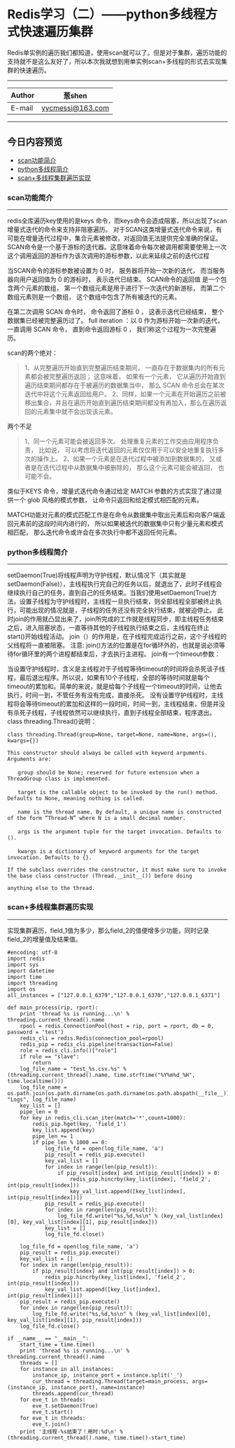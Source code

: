 ﻿Redis学习（二）——python多线程方式快速遍历集群
===========================



Redis单实例的遍历我们都知道，使用scan就可以了。但是对于集群，遍历功能的支持就不是这么友好了，所以本次我就想到用单实例scan+多线程的形式去实现集群的快速遍历。

****
	
|Author|葱shen|
|---|---|
|E-mail|yycmessi@163.com



****
## 今日内容预览
* [scan功能简介](#scan功能简介)
* [python多线程简介](#python多线程简)
* [scan+多线程集群遍历实现](#scan+多线程集群遍历实现)




### scan功能简介
-----------
redis全库遍历key使用的是keys 命令，而keys命令会造成阻塞，所以出现了scan增量式迭代的命令来支持非阻塞遍历。
对于SCAN这类增量式迭代命令来说，有可能在增量迭代过程中，集合元素被修改，对返回值无法提供完全准确的保证。
SCAN命令是一个基于游标的迭代器。这意味着命令每次被调用都需要使用上一次这个调用返回的游标作为该次调用的游标参数，以此来延续之前的迭代过程

当SCAN命令的游标参数被设置为 0 时， 服务器将开始一次新的迭代， 而当服务器向用户返回值为 0 的游标时， 表示迭代已结束。
SCAN命令的返回值 是一个包含两个元素的数组， 第一个数组元素是用于进行下一次迭代的新游标， 而第二个数组元素则是一个数组， 这个数组中包含了所有被迭代的元素。

在第二次调用 SCAN 命令时， 命令返回了游标 0 ， 这表示迭代已经结束， 整个数据集已经被完整遍历过了。
full iteration ：以 0 作为游标开始一次新的迭代， 一直调用 SCAN 命令， 直到命令返回游标 0 ， 我们称这个过程为一次完整遍历。

scan的两个绝对：
>1、从完整遍历开始直到完整遍历结束期间， 一直存在于数据集内的所有元素都会被完整遍历返回； 这意味着， 如果有一个元素， 它从遍历开始直到遍历结束期间都存在于被遍历的数据集当中， 那么 SCAN 命令总会在某次迭代中将这个元素返回给用户。
2、同样，如果一个元素在开始遍历之前被移出集合，并且在遍历开始直到遍历结束期间都没有再加入，那么在遍历返回的元素集中就不会出现该元素。

两个不足
>1、同一个元素可能会被返回多次。 处理重复元素的工作交由应用程序负责， 比如说， 可以考虑将迭代返回的元素仅仅用于可以安全地重复执行多次的操作上。
2、如果一个元素是在迭代过程中被添加到数据集的， 又或者是在迭代过程中从数据集中被删除的， 那么这个元素可能会被返回， 也可能不会。

类似于KEYS 命令，增量式迭代命令通过给定 MATCH 参数的方式实现了通过提供一个 glob 风格的模式参数， 让命令只返回和给定模式相匹配的元素。

MATCH功能对元素的模式匹配工作是在命令从数据集中取出元素后和向客户端返回元素前的这段时间内进行的， 所以如果被迭代的数据集中只有少量元素和模式相匹配， 那么迭代命令或许会在多次执行中都不返回任何元素。

### python多线程简介
-----------
setDaemon(True)将线程声明为守护线程，默认情况下（其实就是setDaemon(False)），主线程执行完自己的任务以后，就退出了，此时子线程会继续执行自己的任务，直到自己的任务结束。当我们使用setDaemon(True)方法，设置子线程为守护线程时，主线程一旦执行结束，则全部线程全部被终止执行，可能出现的情况就是，子线程的任务还没有完全执行结束，就被迫停止。
此时join的作用就凸显出来了，join所完成的工作就是线程同步，即主线程任务结束之后，进入阻塞状态，一直等待其他的子线程执行结束之后，主线程在终止
start()开始线程活动。
join（）的作用是，在子线程完成运行之前，这个子线程的父线程将一直被阻塞。
注意:  join()方法的位置是在for循环外的，也就是说必须等待for循环里的两个进程都结束后，才去执行主进程。
join有一个timeout参数：

当设置守护线程时，含义是主线程对于子线程等待timeout的时间将会杀死该子线程，最后退出程序。所以说，如果有10个子线程，全部的等待时间就是每个timeout的累加和。简单的来说，就是给每个子线程一个timeout的时间，让他去执行，时间一到，不管任务有没有完成，直接杀死。
没有设置守护线程时，主线程将会等待timeout的累加和这样的一段时间，时间一到，主线程结束，但是并没有杀死子线程，子线程依然可以继续执行，直到子线程全部结束，程序退出。
    class threading.Thread()说明：

     
    
    class threading.Thread(group=None, target=None, name=None, args=(), kwargs={})
    
    This constructor should always be called with keyword arguments. Arguments are:
    
    　　group should be None; reserved for future extension when a ThreadGroup class is implemented.
    
    　　target is the callable object to be invoked by the run() method. Defaults to None, meaning nothing is called.
    
    　　name is the thread name. By default, a unique name is constructed of the form “Thread-N” where N is a small decimal number.
    
    　　args is the argument tuple for the target invocation. Defaults to ().
    
    　　kwargs is a dictionary of keyword arguments for the target invocation. Defaults to {}.
    
    If the subclass overrides the constructor, it must make sure to invoke the base class constructor (Thread.__init__()) before doing 
    
    anything else to the thread.

### scan+多线程集群遍历实现
-----------
实现集群遍历，field_1值为多少，那么field_2的值便增多少功能，同时记录field_2的增量值及结果值。
 

    #encoding: utf-8
    import redis
    import sys
    import datetime
    import time
    import threading
    import os
    all_instances = ["127.0.0.1_6379","127.0.0.1_6370","127.0.0.1_6371"]
    
    def main_process(rip, rport):
        print 'thread %s is running...\n' % threading.current_thread().name
        rpool = redis.ConnectionPool(host = rip, port = rport, db = 0, password = 'test')
        redis_cli = redis.Redis(connection_pool=rpool)
        redis_pip = redis_cli.pipeline(transaction=False)
        role = redis_cli.info()["role"]
        if role == "slave":
            return
        log_file_name = "test_%s.csv.%s" % (threading.current_thread().name, time.strftime("%Y%m%d_%H", time.localtime()))
        log_file_name = os.path.join(os.path.dirname(os.path.dirname(os.path.abspath(__file__))), "Logs", log_file_name)
        key_list = []
        pipe_len = 0
        for key in redis_cli.scan_iter(match='*',count=1000):
            redis_pip.hget(key, 'field_1')
            key_list.append(key)
            pipe_len += 1
            if pipe_len % 1000 == 0:
                log_file_fd = open(log_file_name, 'a')
                pip_result = redis_pip.execute()
                key_val_list = []
                for index in range(len(pip_result)):
                    if pip_result[index] and int(pip_result[index]) > 0:
                        redis_pip.hincrby(key_list[index], 'field_2', int(pip_result[index]))
                        key_val_list.append([key_list[index], int(pip_result[index])])
                pip_result = redis_pip.execute()
                for index in range(len(pip_result)):
                    log_file_fd.write("%s,%d,%s\n" % (key_val_list[index][0], key_val_list[index][1], pip_result[index]))
                key_list = []
                log_file_fd.close()
            
        log_file_fd = open(log_file_name, 'a')
        pip_result = redis_pip.execute()
        key_val_list = []
        for index in range(len(pip_result)):
            if pip_result[index] and int(pip_result[index]) > 0:
                redis_pip.hincrby(key_list[index], 'field_2', int(pip_result[index]))
                key_val_list.append([key_list[index], int(pip_result[index])])
        pip_result = redis_pip.execute()
        for index in range(len(pip_result)):
            log_file_fd.write("%s,%d,%s\n" % (key_val_list[index][0], key_val_list[index][1], pip_result[index]))
        log_file_fd.close()

    if __name__ == "__main__":
        start_time = time.time()
        print 'thread %s is running...\n' % threading.current_thread().name
        threads = []
        for instance in all_instances:
            instance_ip, instance_port = instance.split('_')
            cur_thread = threading.Thread(target=main_process, args=(instance_ip, instance_port), name=instance)
            threads.append(cur_thread)
        for eve_t in threads:
            eve_t.setDaemon(True)
            eve_t.start()
        for eve_t in threads:
            eve_t.join()
        print '主线程-%s结束了！用时:%d\n' % (threading.current_thread().name, time.time()-start_time)